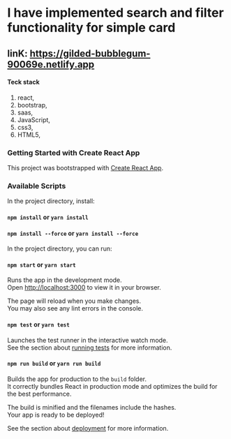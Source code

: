 # I have implemented search and filter functionality for simple card
## linK:  https://gilded-bubblegum-90069e.netlify.app

#### Teck stack 
1. react,
2. bootstrap,
3. saas,
4. JavaScript,
5. css3,
6. HTML5,
### Getting Started with Create React App

This project was bootstrapped with [Create React App](https://github.com/facebook/create-react-app).

### Available Scripts

In the project directory, install:

#### `npm install` or `yarn install`
#### `npm install --force` or `yarn install --force`

In the project directory, you can run:

#### `npm start` or `yarn start`

Runs the app in the development mode.\
Open [http://localhost:3000](http://localhost:3000) to view it in your browser.

The page will reload when you make changes.\
You may also see any lint errors in the console.

#### `npm test` or `yarn test`

Launches the test runner in the interactive watch mode.\
See the section about [running tests](https://facebook.github.io/create-react-app/docs/running-tests) for more information.

#### `npm run build` or `yarn run build`

Builds the app for production to the `build` folder.\
It correctly bundles React in production mode and optimizes the build for the best performance.

The build is minified and the filenames include the hashes.\
Your app is ready to be deployed!

See the section about [deployment](https://facebook.github.io/create-react-app/docs/deployment) for more information.

